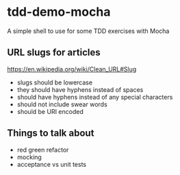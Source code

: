 # tdd-demo-mocha

A simple shell to use for some TDD exercises with Mocha

## URL slugs for articles

https://en.wikipedia.org/wiki/Clean_URL#Slug

- slugs should be lowercase
- they should have hyphens instead of spaces
- should have hyphens instead of any special characters
- should not include swear words
- should be URI encoded


## Things to talk about 
- red green refactor
- mocking
- acceptance vs unit tests
